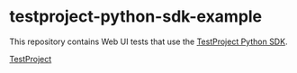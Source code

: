 # testproject-python-sdk-example
This repository contains Web UI tests that use the
[TestProject Python SDK](https://github.com/testproject-io/python-sdk).

[TestProject](https://testproject.io/)
